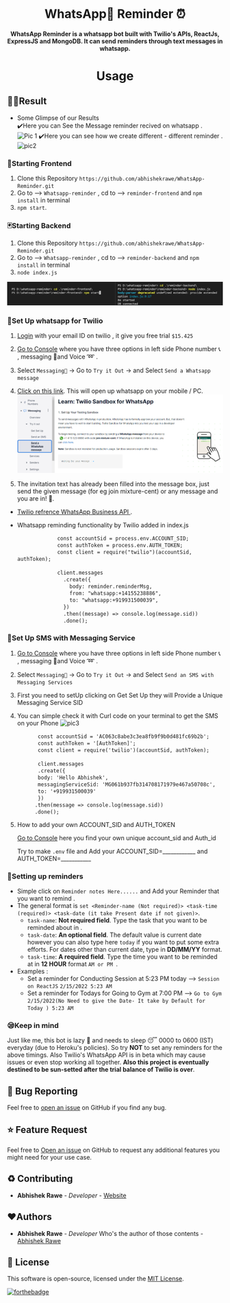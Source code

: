 <h1 align="center">WhatsApp💜 Reminder ⏰ </h1>

<h4 align="center">WhatsApp  Reminder is a whatsapp bot built with Twilio's APIs, ReactJs, ExpressJS and MongoDB. It can send reminders through text messages in whatsapp.</h4>

<!-- <div align="center">
<img src="./rebot.svg" align="center" width="250px">
</div> -->

<h1 align="center">Usage</h2>



## 🐱‍🏍Result 
- Some Glimpse of our Results<br>
✔️Here you can See the Message reminder recived on whatsapp .
![Pic 1](Preview/fullvid.gif)
✔️Here you can see how we create different - different reminder .
![pic2](Preview/vid.gif)


### 🧧Starting Frontend

1. Clone this Repository `https://github.com/abhishekrawe/WhatsApp-Reminder.git`
2. Go to --> `Whatsapp-reminder` , cd to --> `reminder-frontend` and `npm install` in terminal
3. `npm start`.

### 🃏Starting Backend

1. Clone this Repository `https://github.com/abhishekrawe/WhatsApp-Reminder.git`
2. Go to --> `Whatsapp-reminder` , cd to --> `reminder-backend` and `npm install` in terminal
3. `node index.js`

![refrence](Preview/setup.png)

### 🔴Set Up whatsapp for Twilio

 1.  [Login](https://www.twilio.com/login) with your email ID on twilio , it give you free trial `$15.425`
 2.  [Go to Console](https://www.twilio.com/console/) where you have three options in left side Phone number 📞 , messaging 📧and Voice ➿ .

 3. Select `Messaging📧` -> Go to `Try it Out` -> and Select  `Send a Whatsapp message`

 4. [Click on this link](https://api.whatsapp.com/send/?phone=%2B14155238886&text=join+mixture-cent&app_absent=0). This will open up whatsapp on your mobile / PC.
 ![pic3](Preview/picture.png)
 5. The invitation text has already been filled into the message box, just send the given message (for eg join mixture-cent) or any message and you are in! 🎉.
   - [Twilio refrence WhatsApp Business API ](https://www.twilio.com/whatsapp).
   - Whatsapp reminding functionality by Twilio added in index.js

     ```
                  const accountSid = process.env.ACCOUNT_SID;
                  const authToken = process.env.AUTH_TOKEN;
                  const client = require("twilio")(accountSid, authToken);

                  client.messages
                    .create({
                      body: reminder.reminderMsg,
                      from: "whatsapp:+14155238886",
                      to: "whatsapp:+919931500039",
                    })
                    .then((message) => console.log(message.sid))
                    .done();
     ```
### 🔴Set Up SMS with Messaging Service

 1.  [Go to Console](https://www.twilio.com/console/) where you have three options in left side Phone number 📞 , messaging 📧and Voice ➿ .

 2. Select `Messaging📧` -> Go to `Try it Out` -> and Select  `Send an SMS with Messaging Services`

 3. First you need to setUp clicking on Get Set Up they will Provide a Unique Messaging Service SID
 4. You can simple check it with Curl code on your terminal to get the SMS on your Phone 
 ![pic3](Preview/picture23.png)
 
 ```
           const accountSid = 'AC063c8abe3c3ea8fb9f9b0d481fc69b2b'; 
           const authToken = '[AuthToken]'; 
           const client = require('twilio')(accountSid, authToken); 
 
           client.messages 
           .create({ 
           body: 'Hello Abhishek',  
           messagingServiceSid: 'MG061b937fb314708171979e467a50708c',      
           to: '+919931500039' 
           }) 
          .then(message => console.log(message.sid)) 
          .done();
```

5. How to add your own ACCOUNT_SID  and AUTH_TOKEN

      [Go to Console](https://www.twilio.com/console/) here you find your own unique account_sid and Auth_id 

      Try to make `.env` file and Add your ACCOUNT_SID=____________ and AUTH_TOKEN=___________





### 🔔Setting up reminders

- Simple click on `Reminder notes Here......` and Add your Reminder that you want to remind .
- The general format is `set <Reminder-name (Not required)> <task-time (required)> <task-date (it take Present date if not given)>`.
  - `task-name`: **Not required field**. Type the task that you want to be reminded about in .
  - `task-date`: **An optional field**. The default value is current date however you can also type here `today` if you want to put some extra efforts. For dates other than current date, type in **DD/MM/YY** format.
  - `task-time`: **A required field**. Type the time you want to be reminded at in **12 HOUR** format `AM or PM `.
- Examples :
  - Set a reminder for Conducting Session at 5:23 PM today --> `Session on ReactJS` `2/15/2022 5:23 AM `
  - Set a reminder for Todays for Going to Gym at 7:00 PM --> `Go to Gym` `2/15/2022(No Need to give the Date- It take by Default for Today ) 5:23 AM `

### 😪Keep in mind

Just like me, this bot is lazy 🦥 and needs to sleep 😴 0000 to 0600 (IST) everyday (due to Heroku's policies). So try **NOT** to set any reminders for the above timings. Also Twilio's WhatsApp API is in beta which may cause issues or even stop working all together. **Also this project is eventually destined to be sun-setted after the trial balance of Twilio is over**.





## 🐛 Bug Reporting

Feel free to [open an issue](https://github.com/abhishekrawe/WhatsApp-Reminder/issues) on GitHub if you find any bug.

## ⭐ Feature Request

Feel free to [Open an issue](https://github.com/abhishekrawe/WhatsApp-Reminder/issues) on GitHub to request any additional features you might need for your use case.

## ♻️ Contributing

* **Abhishek Rawe** - *Developer* - [Website](https://abhishekrawe.netlify.app/)

## ❤️Authors

* **Abhishek Rawe** - *Developer* Who's the author of those contents - [Abhishek Rawe](https://www.linkedin.com/in/abhishekrawe/)

## 📜 License

This software is open-source, licensed under the [MIT License](https://abhishekrawe.netlify.app/blob/main/LICENSE).

[![forthebadge](https://forthebadge.com/images/badges/built-with-love.svg)](https://github.com/abhishekrawe)
